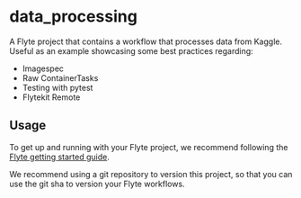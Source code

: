 # data_processing

A Flyte project that contains a workflow that processes data from Kaggle.
Useful as an example showcasing some best practices regarding:
- Imagespec
- Raw ContainerTasks
- Testing with pytest
- Flytekit Remote
## Usage

To get up and running with your Flyte project, we recommend following the
[Flyte getting started guide](https://docs.flyte.org/en/latest/getting_started.html).

We recommend using a git repository to version this project, so that you can
use the git sha to version your Flyte workflows.
